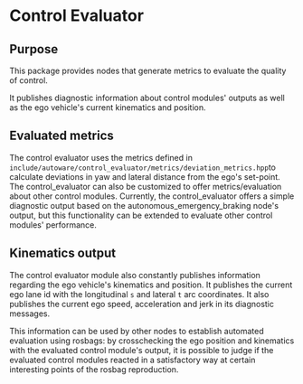 # Control Evaluator

## Purpose

This package provides nodes that generate metrics to evaluate the quality of control.

It publishes diagnostic information about control modules' outputs as well as the ego vehicle's current kinematics and position.

## Evaluated metrics

The control evaluator uses the metrics defined in `include/autoware/control_evaluator/metrics/deviation_metrics.hpp`to calculate deviations in yaw and lateral distance from the ego's set-point. The control_evaluator can also be customized to offer metrics/evaluation about other control modules. Currently, the control_evaluator offers a simple diagnostic output based on the autonomous_emergency_braking node's output, but this functionality can be extended to evaluate other control modules' performance.

## Kinematics output

The control evaluator module also constantly publishes information regarding the ego vehicle's kinematics and position. It publishes the current ego lane id with the longitudinal `s` and lateral `t` arc coordinates. It also publishes the current ego speed, acceleration and jerk in its diagnostic messages.

This information can be used by other nodes to establish automated evaluation using rosbags: by crosschecking the ego position and kinematics with the evaluated control module's output, it is possible to judge if the evaluated control modules reacted in a satisfactory way at certain interesting points of the rosbag reproduction.
